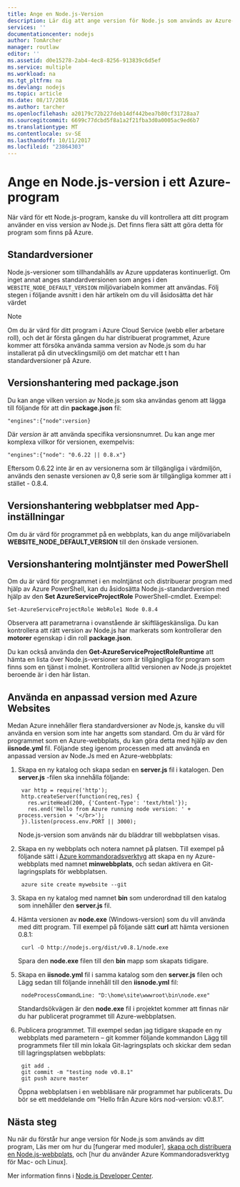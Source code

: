 ```yaml
---
title: Ange en Node.js-Version
description: Lär dig att ange version för Node.js som används av Azure-webbplatser och molntjänster
services: ''
documentationcenter: nodejs
author: TomArcher
manager: routlaw
editor: ''
ms.assetid: d0e15278-2ab4-4ec8-8256-913839c6d5ef
ms.service: multiple
ms.workload: na
ms.tgt_pltfrm: na
ms.devlang: nodejs
ms.topic: article
ms.date: 08/17/2016
ms.author: tarcher
ms.openlocfilehash: a20179c72b227deb14df442bea7b80cf31728aa7
ms.sourcegitcommit: 6699c77dcbd5f8a1a2f21fba3d0a0005ac9ed6b7
ms.translationtype: MT
ms.contentlocale: sv-SE
ms.lasthandoff: 10/11/2017
ms.locfileid: "23864303"
---
```

# <a name="specifying-a-nodejs-version-in-an-azure-application"></a>Ange en Node.js-version i ett Azure-program
När värd för ett Node.js-program, kanske du vill kontrollera att ditt program använder en viss version av Node.js. Det finns flera sätt att göra detta för program som finns på Azure.

## <a name="default-versions"></a>Standardversioner
Node.js-versioner som tillhandahålls av Azure uppdateras kontinuerligt. Om inget annat anges standardversionen som anges i den `WEBSITE_NODE_DEFAULT_VERSION` miljövariabeln kommer att användas. Följ stegen i följande avsnitt i den här artikeln om du vill åsidosätta det här värdet

> [!NOTE]
> Om du är värd för ditt program i Azure Cloud Service (webb eller arbetare roll), och det är första gången du har distribuerat programmet, Azure kommer att försöka använda samma version av Node.js som du har installerat på din utvecklingsmiljö om det matchar ett t han standardversioner på Azure.
>
>

## <a name="versioning-with-packagejson"></a>Versionshantering med package.json
Du kan ange vilken version av Node.js som ska användas genom att lägga till följande för att din **package.json** fil:

    "engines":{"node":version}

Där *version* är att använda specifika versionsnumret. Du kan ange mer komplexa villkor för versionen, exempelvis:

    "engines":{"node": "0.6.22 || 0.8.x"}

Eftersom 0.6.22 inte är en av versionerna som är tillgängliga i värdmiljön, används den senaste versionen av 0,8 serie som är tillgängliga kommer att i stället - 0.8.4.

## <a name="versioning-websites-with-app-settings"></a>Versionshantering webbplatser med App-inställningar
Om du är värd för programmet på en webbplats, kan du ange miljövariabeln **WEBSITE_NODE_DEFAULT_VERSION** till den önskade versionen.

## <a name="versioning-cloud-services-with-powershell"></a>Versionshantering molntjänster med PowerShell
Om du är värd för programmet i en molntjänst och distribuerar program med hjälp av Azure PowerShell, kan du åsidosätta Node.js-standardversion med hjälp av den **Set AzureServiceProjectRole** PowerShell-cmdlet. Exempel:

    Set-AzureServiceProjectRole WebRole1 Node 0.8.4

Observera att parametrarna i ovanstående är skiftlägeskänsliga.  Du kan kontrollera att rätt version av Node.js har markerats som kontrollerar den **motorer** egenskap i din roll **package.json**.

Du kan också använda den **Get-AzureServiceProjectRoleRuntime** att hämta en lista över Node.js-versioner som är tillgängliga för program som finns som en tjänst i molnet.  Kontrollera alltid versionen av Node.js projektet beroende är i den här listan.

## <a name="using-a-custom-version-with-azure-websites"></a>Använda en anpassad version med Azure Websites
Medan Azure innehåller flera standardversioner av Node.js, kanske du vill använda en version som inte har angetts som standard. Om du är värd för programmet som en Azure-webbplats, du kan göra detta med hjälp av den **iisnode.yml** fil. Följande steg igenom processen med att använda en anpassad version av Node.Js med en Azure-webbplats:

1. Skapa en ny katalog och skapa sedan en **server.js** fil i katalogen. Den **server.js** -filen ska innehålla följande:

        var http = require('http');
        http.createServer(function(req,res) {
          res.writeHead(200, {'Content-Type': 'text/html'});
          res.end('Hello from Azure running node version: ' + process.version + '</br>');
        }).listen(process.env.PORT || 3000);

    Node.js-version som används när du bläddrar till webbplatsen visas.
2. Skapa en ny webbplats och notera namnet på platsen. Till exempel på följande sätt i [Azure kommandoradsverktyg] att skapa en ny Azure-webbplats med namnet **minwebbplats**, och sedan aktivera en Git-lagringsplats för webbplatsen.

        azure site create mywebsite --git
3. Skapa en ny katalog med namnet **bin** som underordnad till den katalog som innehåller den **server.js** fil.
4. Hämta versionen av **node.exe** (Windows-version) som du vill använda med ditt program. Till exempel på följande sätt **curl** att hämta versionen 0.8.1:

        curl -O http://nodejs.org/dist/v0.8.1/node.exe

    Spara den **node.exe** filen till den **bin** mapp som skapats tidigare.
5. Skapa en **iisnode.yml** fil i samma katalog som den **server.js** filen och Lägg sedan till följande innehåll till den **iisnode.yml** fil:

        nodeProcessCommandLine: "D:\home\site\wwwroot\bin\node.exe"

    Standardsökvägen är den **node.exe** fil i projektet kommer att finnas när du har publicerat programmet till Azure-webbplatsen.
6. Publicera programmet. Till exempel sedan jag tidigare skapade en ny webbplats med parametern – git kommer följande kommandon Lägg till programmets filer till min lokala Git-lagringsplats och skickar dem sedan till lagringsplatsen webbplats:

        git add .
        git commit -m "testing node v0.8.1"
        git push azure master

    Öppna webbplatsen i en webbläsare när programmet har publicerats. Du bör se ett meddelande om ”Hello från Azure körs nod-version: v0.8.1”.

## <a name="next-steps"></a>Nästa steg
Nu när du förstår hur ange version för Node.js som används av ditt program, Läs mer om hur du [fungerar med moduler], [skapa och distribuera en Node.js-webbplats](app-service/app-service-web-get-started-nodejs.md), och [hur du använder Azure Kommandoradsverktyg för Mac- och Linux].

Mer information finns i [Node.js Developer Center](https://azure.microsoft.com/develop/nodejs/).

[Använda Azures kommandoradsverktyg för Mac och Linux]:cli-install-nodejs.md
[Azure kommandoradsverktyg]:cli-install-nodejs.md
[Arbeta med moduler]: nodejs-use-node-modules-azure-apps.md
[build and deploy a Node.js Web Site]: app-service/app-service-web-get-started-nodejs.md
